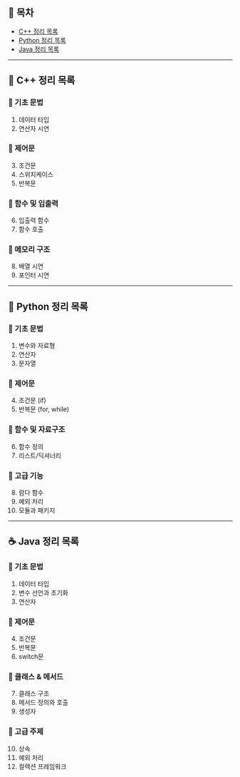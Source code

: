 ## 📑 목차
- [C++ 정리 목록](#c-정리-목록)
- [Python 정리 목록](#python-정리-목록)
- [Java 정리 목록](#java-정리-목록)


---


## 🧠 C++ 정리 목록

### 🔸 기초 문법
1. 데이터 타입  
2. 연산자 시연  

### 🔹 제어문
3. 조건문  
4. 스위치케이스  
5. 반복문  

### 🔸 함수 및 입출력
6. 입출력 함수  
7. 함수 호출  

### 🔹 메모리 구조
8. 배열 시연  
9. 포인터 시연  

---

## 🐍 Python 정리 목록

### 🔸 기초 문법
1. 변수와 자료형  
2. 연산자  
3. 문자열  

### 🔹 제어문
4. 조건문 (if)  
5. 반복문 (for, while)  

### 🔸 함수 및 자료구조
6. 함수 정의  
7. 리스트/딕셔너리  

### 🔹 고급 기능
8. 람다 함수  
9. 예외 처리  
10. 모듈과 패키지  

---

## ☕ Java 정리 목록

### 🔸 기초 문법
1. 데이터 타입  
2. 변수 선언과 초기화  
3. 연산자  

### 🔹 제어문
4. 조건문  
5. 반복문  
6. switch문  

### 🔸 클래스 & 메서드
7. 클래스 구조  
8. 메서드 정의와 호출  
9. 생성자  

### 🔹 고급 주제
10. 상속  
11. 예외 처리  
12. 컬렉션 프레임워크  

